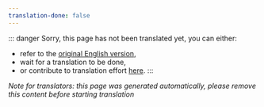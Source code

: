 ```yaml
---
translation-done: false
---
```

::: danger
Sorry, this page has not been translated yet, you can either:
- refer to the [original English version](<../../faq/install-folder.md>),
- wait for a translation to be done,
- or contribute to translation effort [here](https://github.com/bsmg/wiki).
:::

_Note for translators: this page was generated automatically, please remove this content before starting translation_

